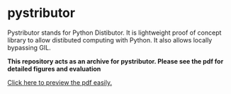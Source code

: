 # pystributor
Pystributor stands for Python Distibutor. It is lightweight proof of concept library to allow distibuted computing with Python. It also allows locally bypassing GIL.

**This repository acts as an archive for pystributor. Please see the pdf for detailed figures and evaluation**

[Click here to preview the pdf easily.](https://github.com/hirsimaki-markus/pystributor/blob/main/pystributor_report.pdf)
